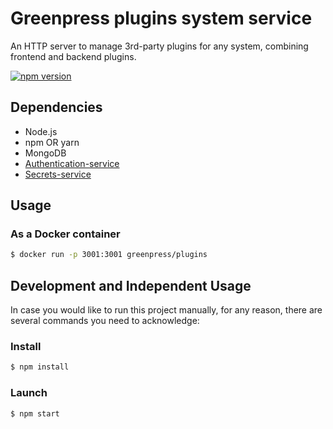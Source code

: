 # Greenpress plugins system service

An HTTP server to manage 3rd-party plugins for any system, combining frontend and backend plugins.

[![npm version](https://badge.fury.io/js/%40greenpress%2Fplugins.svg)](https://badge.fury.io/js/%40greenpress%2Fplugins)

## Dependencies
- Node.js
- npm OR yarn
- MongoDB
- [Authentication-service](https://github.com/greenpress/authentication-service)
- [Secrets-service](https://github.com/greenpress/secrets-service)

## Usage
### As a Docker container
```sh
$ docker run -p 3001:3001 greenpress/plugins
```

## Development and Independent Usage
In case you would like to run this project manually, for any reason, there are several commands you need to acknowledge:

### Install
```sh
$ npm install
```

### Launch
```sh
$ npm start
```

